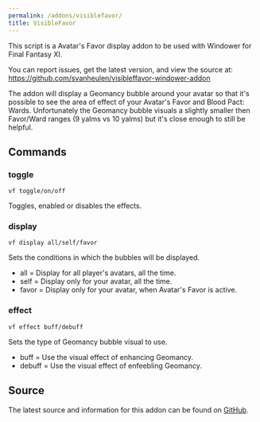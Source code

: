 ```yaml
---
permalink: /addons/visiblefavor/
title: VisibleFavor
---
```


This script is a Avatar's Favor display addon to be used with Windower
for Final Fantasy XI.

You can report issues, get the latest version, and view the source at:
    https://github.com/svanheulen/visibleffavor-windower-addon

The addon will display a Geomancy bubble around your avatar so that it's
possible to see the area of effect of your Avatar's Favor and Blood
Pact: Wards. Unfortunately the Geomancy bubble visuals a slightly
smaller then Favor/Ward ranges (9 yalms vs 10 yalms) but it's close
enough to still be helpful.

## Commands

### toggle
```
vf toggle/on/off
```

Toggles, enabled or disables the effects.

### display
```
vf display all/self/favor
```

Sets the conditions in which the bubbles will be displayed.
- all = Display for all player's avatars, all the time.
- self = Display only for your avatar, all the time.
- favor = Display only for your avatar, when Avatar's Favor is active.

### effect
```
vf effect buff/debuff
```

Sets the type of Geomancy bubble visual to use.
- buff = Use the visual effect of enhancing Geomancy.
- debuff = Use the visual effect of enfeebling Geomancy.

## Source
The latest source and information for this addon can be found on [GitHub](https://github.com/Windower/Lua/tree/live/addons/VisibleFavor).